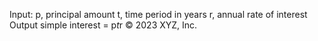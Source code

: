 Input:
   p, principal amount
   t, time period in years
   r, annual rate of interest
Output
   simple interest = p*t*r
© 2023 XYZ, Inc.


